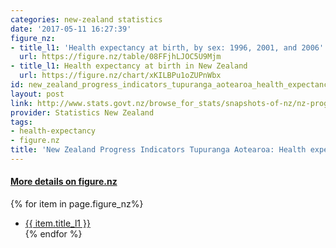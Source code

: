 ```yaml
---
categories: new-zealand statistics
date: '2017-05-11 16:27:39'
figure_nz:
- title_l1: 'Health expectancy at birth, by sex: 1996, 2001, and 2006'
  url: https://figure.nz/table/08FFjhLJOC5U9Mjm
- title_l1: Health expectancy at birth in New Zealand
  url: https://figure.nz/chart/xKILBPu1oZUPnWbx
id: new_zealand_progress_indicators_tupuranga_aotearoa_health_expectancy_to_2006
layout: post
link: http://www.stats.govt.nz/browse_for_stats/snapshots-of-nz/nz-progress-indicators/home/social/health-expectancy.aspx
provider: Statistics New Zealand
tags:
- health-expectancy
- figure.nz
title: 'New Zealand Progress Indicators Tupuranga Aotearoa: Health expectancy to 2006'
---
```


<h4><u> More details on figure.nz</u></h4>
{% for item in page.figure_nz%}
<ul class="post-list-l2">
    <li><a href="{{ item.url }}">{{ item.title_l1 }}</a></li>
{% endfor %}
</ul>